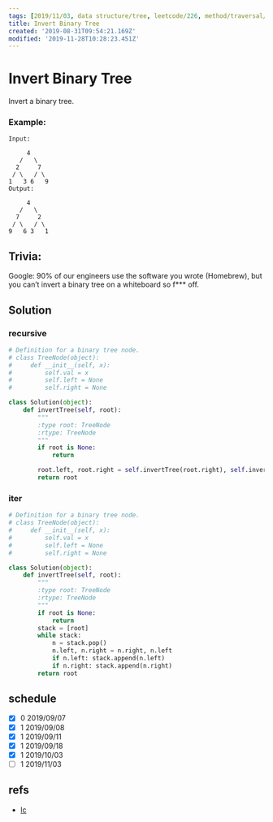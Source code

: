 ```yaml
---
tags: [2019/11/03, data structure/tree, leetcode/226, method/traversal/bfs]
title: Invert Binary Tree
created: '2019-08-31T09:54:21.169Z'
modified: '2019-11-28T10:28:23.451Z'
---
```


# Invert Binary Tree

Invert a binary tree.

### Example:

```
Input:

     4
   /   \
  2     7
 / \   / \
1   3 6   9
Output:

     4
   /   \
  7     2
 / \   / \
9   6 3   1
```

## Trivia:


Google: 90% of our engineers use the software you wrote (Homebrew), but you can’t invert a binary tree on a whiteboard so f*** off.

## Solution

### recursive

```python
# Definition for a binary tree node.
# class TreeNode(object):
#     def __init__(self, x):
#         self.val = x
#         self.left = None
#         self.right = None

class Solution(object):
    def invertTree(self, root):
        """
        :type root: TreeNode
        :rtype: TreeNode
        """
        if root is None:
            return

        root.left, root.right = self.invertTree(root.right), self.invertTree(root.left)
        return root
```

### iter

```python
# Definition for a binary tree node.
# class TreeNode(object):
#     def __init__(self, x):
#         self.val = x
#         self.left = None
#         self.right = None

class Solution(object):
    def invertTree(self, root):
        """
        :type root: TreeNode
        :rtype: TreeNode
        """
        if root is None:
            return
        stack = [root]
        while stack:
            n = stack.pop()
            n.left, n.right = n.right, n.left
            if n.left: stack.append(n.left)
            if n.right: stack.append(n.right)
        return root


```


## schedule

* [x] 0 2019/09/07
* [x] 1 2019/09/08
* [x] 1 2019/09/11
* [x] 1 2019/09/18
* [x] 1 2019/10/03
* [ ] 1 2019/11/03

## refs

* [lc](https://leetcode.com/problems/invert-binary-tree/)
